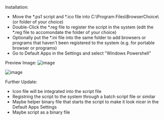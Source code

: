 Installation:

- Move the *.ps1 script and *.ico file into C:\Program Files\BrowserChoice\ (or folder of your choice)
- Double-Click the *.reg file to register the script in the system (edit the *.reg file to accomondate the folder of your choice)
- Optionally put the *.ini file into the same folder to add browsers or programs that haven't been registered to the system (e.g. for portable browser or programs)
- Go to Default Apps in the Settings and select "Windows Powershell"

Preview Image:
![image](https://github.com/Gh3ttoKinG/BrowserChoice/assets/8991387/f7a516e2-9903-406e-bf80-927532635bbd)

![image](https://github.com/Gh3ttoKinG/BrowserChoice/assets/8991387/19479291-ee39-432e-906b-e4b7a6279fb6)

Further Update:
- Icon file will be integrated into the script file
- Registring the script to the system through a batch script file or similar
- Maybe helper binary file that starts the script to make it look nicer in the Default Apps Settings
- Maybe script as a binary file
